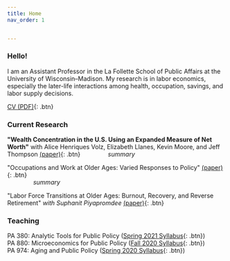 ```yaml
---
title: Home
nav_order: 1


---
```


### Hello!
I am an Assistant Professor in the La Follette School of Public Affairs at the University of Wisconsin–Madison. My research is in labor economics, especially the later-life interactions among health, occupation, savings, and labor supply decisions.  

[CV (PDF)](docs/Jacobs_CV_Sept2020.pdf){: .btn}

### Current Research 
**"Wealth Concentration in the U.S. Using an Expanded Measure of Net Worth"** with Alice Henriques Volz, Elizabeth Llanes, Kevin Moore, and Jeff Thompson [(paper)](papers/Wealth_Concentration_Expanded_NW.pdf){: .btn}
&emsp;&emsp;&emsp;&emsp;<i> summary </i>

"Occupations and Work at Older Ages: Varied Responses to Policy" [(paper)](papers/VariedResponses-Policy.pdf){: .btn}
<br> 
&emsp;&emsp;&emsp;&emsp;<i> summary </i>

"Labor Force Transitions at Older Ages: Burnout, Recovery, and Reverse Retirement" *with Suphanit Piyapromdee* [(paper)](papers/ReverseRetirement_March2020.pdf){: .btn}

### Teaching

PA 380: Analytic Tools for Public Policy ([Spring 2021 Syllabus](docs/PA_380_Syllabus_Spring_2021.pdf){: .btn})<br>
PA 880: Microeconomics for Public Policy ([Fall 2020 Syllabus](docs/PA880_Syllabus_Fall2020.pdf){: .btn})<br>
PA 974: Aging and Public Policy ([Spring 2020 Syllabus](docs/PA_974_Aging_Syllabus.pdf){: .btn})


